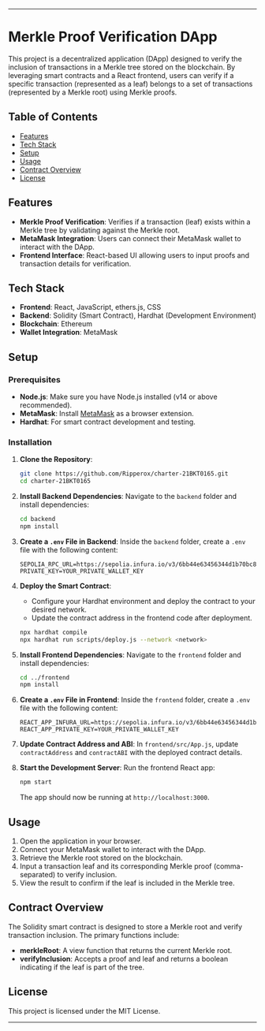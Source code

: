 
---

# Merkle Proof Verification DApp

This project is a decentralized application (DApp) designed to verify the inclusion of transactions in a Merkle tree stored on the blockchain. By leveraging smart contracts and a React frontend, users can verify if a specific transaction (represented as a leaf) belongs to a set of transactions (represented by a Merkle root) using Merkle proofs. 

## Table of Contents

- [Features](#features)
- [Tech Stack](#tech-stack)
- [Setup](#setup)
- [Usage](#usage)
- [Contract Overview](#contract-overview)
- [License](#license)

## Features

- **Merkle Proof Verification**: Verifies if a transaction (leaf) exists within a Merkle tree by validating against the Merkle root.
- **MetaMask Integration**: Users can connect their MetaMask wallet to interact with the DApp.
- **Frontend Interface**: React-based UI allowing users to input proofs and transaction details for verification.

## Tech Stack

- **Frontend**: React, JavaScript, ethers.js, CSS
- **Backend**: Solidity (Smart Contract), Hardhat (Development Environment)
- **Blockchain**: Ethereum
- **Wallet Integration**: MetaMask

## Setup

### Prerequisites

- **Node.js**: Make sure you have Node.js installed (v14 or above recommended).
- **MetaMask**: Install [MetaMask](https://metamask.io/) as a browser extension.
- **Hardhat**: For smart contract development and testing.

### Installation

1. **Clone the Repository**:
   ```bash
   git clone https://github.com/Ripperox/charter-21BKT0165.git
   cd charter-21BKT0165
   ```

2. **Install Backend Dependencies**:
   Navigate to the `backend` folder and install dependencies:
   ```bash
   cd backend
   npm install
   ```

3. **Create a `.env` File in Backend**:
   Inside the `backend` folder, create a `.env` file with the following content:
   ```plaintext
   SEPOLIA_RPC_URL=https://sepolia.infura.io/v3/6bb44e63456344d1b70bc87e435ad0d5
   PRIVATE_KEY=YOUR_PRIVATE_WALLET_KEY
   ```

4. **Deploy the Smart Contract**:
   - Configure your Hardhat environment and deploy the contract to your desired network.
   - Update the contract address in the frontend code after deployment.
   ```bash
   npx hardhat compile
   npx hardhat run scripts/deploy.js --network <network>
   ```

5. **Install Frontend Dependencies**:
   Navigate to the `frontend` folder and install dependencies:
   ```bash
   cd ../frontend
   npm install
   ```

6. **Create a `.env` File in Frontend**:
   Inside the `frontend` folder, create a `.env` file with the following content:
   ```plaintext
   REACT_APP_INFURA_URL=https://sepolia.infura.io/v3/6bb44e63456344d1b70bc87e435ad0d5
   REACT_APP_PRIVATE_KEY=YOUR_PRIVATE_WALLET_KEY
   ```

7. **Update Contract Address and ABI**:
   In `frontend/src/App.js`, update `contractAddress` and `contractABI` with the deployed contract details.

8. **Start the Development Server**:
   Run the frontend React app:
   ```bash
   npm start
   ```

   The app should now be running at `http://localhost:3000`.

## Usage

1. Open the application in your browser.
2. Connect your MetaMask wallet to interact with the DApp.
3. Retrieve the Merkle root stored on the blockchain.
4. Input a transaction leaf and its corresponding Merkle proof (comma-separated) to verify inclusion.
5. View the result to confirm if the leaf is included in the Merkle tree.

## Contract Overview

The Solidity smart contract is designed to store a Merkle root and verify transaction inclusion. The primary functions include:

- **merkleRoot**: A view function that returns the current Merkle root.
- **verifyInclusion**: Accepts a proof and leaf and returns a boolean indicating if the leaf is part of the tree.

## License

This project is licensed under the MIT License.

--- 

